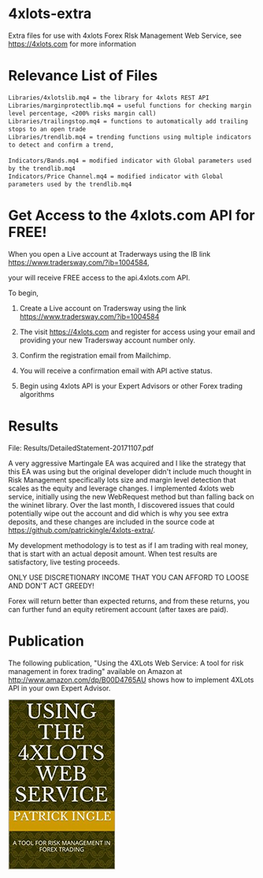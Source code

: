 # 4xlots-extra
Extra files for use with 4xlots Forex RIsk Management Web Service, see https://4xlots.com for more information

# Relevance List of Files

    Libraries/4xlotslib.mq4 = the library for 4xlots REST API
    Libraries/marginprotectlib.mq4 = useful functions for checking margin level percentage, <200% risks margin call)
    Libraries/trailingstop.mq4 = functions to automatically add trailing stops to an open trade
    Libraries/trendlib.mq4 = trending functions using multiple indicators to detect and confirm a trend,

    Indicators/Bands.mq4 = modified indicator with Global parameters used by the trendlib.mq4
    Indicators/Price Channel.mq4 = modified indicator with Global parameters used by the trendlib.mq4
    
# Get Access to the 4xlots.com API for FREE!

When you open a Live account at Traderways using the IB link https://www.tradersway.com/?ib=1004584,

your will receive FREE access to the api.4xlots.com API.

To begin,

1. Create a Live account on Tradersway using the link https://www.tradersway.com/?ib=1004584

2. The visit https://4xlots.com and register for access using your email and providing your new Tradersway account
number only.

3. Confirm the registration email from Mailchimp.

4. You will receive a confirmation email with API active status.

5. Begin using 4xlots API is your Expert Advisors or other Forex trading algorithms

# Results

File: Results/DetailedStatement-20171107.pdf

A very aggressive Martingale EA was acquired and I like the strategy that this EA was using but the original developer
didn't include much thought in Risk Management specifically lots size and margin level detection that 
scales as the equity and leverage changes. I implemented 4xlots web service, initially using the new WebRequest
method but than falling back on the wininet library. Over the last month, I discovered issues that
could potentially wipe out the account and did which is why you see extra deposits, and these changes
are included in the source code at https://github.com/patrickingle/4xlots-extra/.

My development methodology is to test as if I am trading with real money, that is start with an actual
deposit amount. When test results are satisfactory, live testing proceeds. 

ONLY USE DISCRETIONARY INCOME THAT YOU CAN AFFORD TO LOOSE AND DON'T ACT GREEDY!

Forex will return better than expected returns, and from these returns, you can further fund
an equity retirement account (after taxes are paid).


# Publication

The following publication, "Using the 4XLots Web Service: A tool for risk management in forex trading" available on
Amazon at http://www.amazon.com/dp/B00D4765AU shows how to implement 4XLots API in your own Expert Advisor.

<img src="Images/B00D4765AU.jpg">

